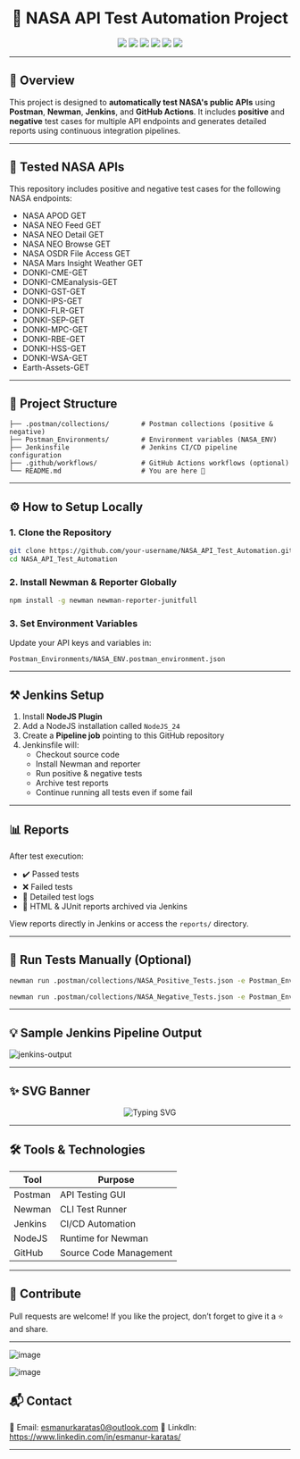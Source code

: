 
<h1 align="center">
  🚀 NASA API Test Automation Project
</h1>


<p align="center">
  <img src="https://img.shields.io/badge/Postman-F24E1E?style=for-the-badge&logo=postman&logoColor=white"/>
  <img src="https://img.shields.io/badge/Newman-000000?style=for-the-badge&logo=newman&logoColor=white"/>
  <img src="https://img.shields.io/badge/Jenkins-D24939?style=for-the-badge&logo=jenkins&logoColor=white"/>
  <img src="https://img.shields.io/badge/GitHub-181717?style=for-the-badge&logo=github&logoColor=white"/>
  <img src="https://img.shields.io/badge/Node.js-339933?style=for-the-badge&logo=nodedotjs&logoColor=white"/>
  <img src="https://img.shields.io/badge/NASA-0B3D91?style=for-the-badge&logo=nasa&logoColor=white"/>
</p>

---

## 🌌 Overview

This project is designed to **automatically test NASA's public APIs** using **Postman**, **Newman**, **Jenkins**, and **GitHub Actions**. It includes **positive** and **negative** test cases for multiple API endpoints and generates detailed reports using continuous integration pipelines.

---

## 📡 Tested NASA APIs

This repository includes positive and negative test cases for the following NASA endpoints:

- NASA APOD GET  
- NASA NEO Feed GET  
- NASA NEO Detail GET  
- NASA NEO Browse GET  
- NASA OSDR File Access GET  
- NASA Mars Insight Weather GET  
- DONKI-CME-GET  
- DONKI-CMEanalysis-GET  
- DONKI-GST-GET  
- DONKI-IPS-GET  
- DONKI-FLR-GET  
- DONKI-SEP-GET  
- DONKI-MPC-GET  
- DONKI-RBE-GET  
- DONKI-HSS-GET  
- DONKI-WSA-GET  
- Earth-Assets-GET  

---

## 📁 Project Structure

```
├── .postman/collections/        # Postman collections (positive & negative)
├── Postman_Environments/        # Environment variables (NASA_ENV)
├── Jenkinsfile                  # Jenkins CI/CD pipeline configuration
├── .github/workflows/           # GitHub Actions workflows (optional)
└── README.md                    # You are here 🚀
```

---

## ⚙️ How to Setup Locally

### 1. Clone the Repository

```bash
git clone https://github.com/your-username/NASA_API_Test_Automation.git
cd NASA_API_Test_Automation
```

### 2. Install Newman & Reporter Globally

```bash
npm install -g newman newman-reporter-junitfull
```

### 3. Set Environment Variables

Update your API keys and variables in:

```
Postman_Environments/NASA_ENV.postman_environment.json
```

---

## ⚒️ Jenkins Setup

1. Install **NodeJS Plugin**
2. Add a NodeJS installation called `NodeJS_24`
3. Create a **Pipeline job** pointing to this GitHub repository
4. Jenkinsfile will:
   - Checkout source code
   - Install Newman and reporter
   - Run positive & negative tests
   - Archive test reports
   - Continue running all tests even if some fail

---

## 📊 Reports

After test execution:

- ✔️ Passed tests
- ❌ Failed tests
- 📄 Detailed test logs
- 📁 HTML & JUnit reports archived via Jenkins

View reports directly in Jenkins or access the `reports/` directory.

---

## 🧪 Run Tests Manually (Optional)

```bash
newman run .postman/collections/NASA_Positive_Tests.json -e Postman_Environments/NASA_ENV.postman_environment.json -r cli,html,junit
```

```bash
newman run .postman/collections/NASA_Negative_Tests.json -e Postman_Environments/NASA_ENV.postman_environment.json -r cli,html,junit
```

---

## 💡 Sample Jenkins Pipeline Output

![jenkins-output](https://user-images.githubusercontent.com/12345678/jenkins-sample.gif)

---

## ✨ SVG Banner

<p align="center">
  <img src="https://readme-typing-svg.herokuapp.com?font=Fira+Code&size=24&duration=4000&pause=1000&color=F7F7F7&background=000000&center=true&vCenter=true&width=800&height=60&lines=Test+NASA+APIs+Like+a+Pro+🚀;CI%2FCD+Ready+with+Jenkins+and+Newman;Real+World+Automation+Project" alt="Typing SVG">
</p>

---

## 🛠 Tools & Technologies

| Tool      | Purpose                    |
|-----------|----------------------------|
| Postman   | API Testing GUI            |
| Newman    | CLI Test Runner            |
| Jenkins   | CI/CD Automation           |
| NodeJS    | Runtime for Newman         |
| GitHub    | Source Code Management     |

---

## 🌟 Contribute

Pull requests are welcome! If you like the project, don’t forget to give it a ⭐ and share.

---

![image](https://github.com/user-attachments/assets/fca4f95c-aad7-49a5-8d81-23b56ad2e458)

![image](https://github.com/user-attachments/assets/6f41789e-dcba-422d-9c76-7d68aa14e32f)



## 📬 Contact

📧 Email: esmanurkaratas0@outlook.com
🐙 Linkdln: https://www.linkedin.com/in/esmanur-karatas/

---

